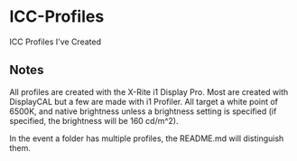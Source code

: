 # ICC-Profiles
ICC Profiles I've Created
## Notes
All profiles are created with the X-Rite i1 Display Pro. Most are created with DisplayCAL but a few are made with i1 Profiler. All target a white point of 6500K, and native brightness unless a brightness setting is specified (if specified, the brightness will be 160 cd/m^2).

In the event a folder has multiple profiles, the README.md will distinguish them.
